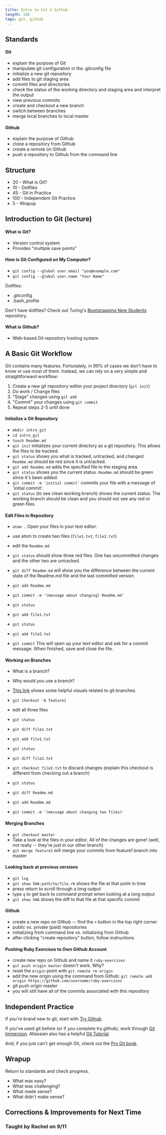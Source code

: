 ```yaml
---
title: Intro to Git & Github
length: 180
tags: git, github
---
```


## Standards

#### Git

* explain the purpose of Git
* manipulate git configuration in the .gitconfig file
* initialize a new git repository
* add files to git staging area
* commit files and directories
* check the status of the working directory and staging area and interpret the output
* view previous commits
* create and checkout a new branch
* switch between branches
* merge local branches to local master

#### Github

* explain the purpose of Github
* clone a repository from Github
* create a remote on Github
* push a repository to Github from the command line

## Structure

* 20 - What is Git?
* 10 - Dotfiles
* 45 - Git in Practice
* 100 - Independent Git Practice
* 5 - Wrapup

## Introduction to Git (lecture)

#### What is Git?

* Version control system
* Provides "multiple save points"

#### How is Git Configured on My Computer?

* `git config --global user.email "you@example.com"`
* `git config --global user.name "Your Name"`

Dotfiles:
* .gitconfig
* .bash_profile

Don't have dotfiles? Check out Turing's [Bootstrapping New Students](https://github.com/turingschool/bootstrap_new_students) repository.

#### What is Github?

* Web-based Git repository hosting system

## A Basic Git Workflow

Git contains many features. Fortunately, in 99% of cases we don't have to
know or use most of them. Instead, we can rely on a very
simple and straightforward workflow:

1. Create a new git repository within your project directory (`git init`)
2. Do work / Change files
3. "Stage" changes using `git add`
4. "Commit" your changes using `git commit`
5. Repeat steps 2-5 until done

#### Initialize a Git Repository

* `mkdir intro_git`
* `cd intro_git`
* `touch Readme.md`
* `git init` initializes your current directory as a git repository. This allows the files to be tracked.
* `git status` shows you what is tracked, untracked, and changed. `Readme.md` should be red since it is untracked.
* `git add Readme.md` adds the specified file to the staging area.
* `git status` shows you the current status. `Readme.md` should be green since it's been added.
* `git commit -m 'initial commit'` commits your file with a message of 'initial commit'.
* `git status` (to see clean working branch) shows the current status. The working branch should be clean and you should not see any red or green files.

#### Edit Files in Repository

* `atom .` Open your files in your text editor.
* use atom to create two files (`file1.txt`, `file2.txt`)
* edit the `Readme.md`

* `git status` should show three red files. One has uncommitted changes and the other two are untracked.
* `git diff Readme.md` will show you the difference between the current state of the Readme.md file and the last committed version.
* `git add Readme.md`
* `git commit -m '(message about changing) Readme.md'`
* `git status`
* `git add file1.txt`
* `git status`
* `git add file2.txt`
* `git commit` This will open up your text editor and ask for a commit message. When finished, save and close the file.

#### Working on Branches

* What is a branch?
* Why would you use a branch?
* [This link](http://git-scm.com/book/en/Git-Branching-Basic-Branching-and-Merging) shows some helpful visuals related to git branches.

* `git checkout -b feature1`
* edit all three files
* `git status`
* `git diff file1.txt`
* `git add file1.txt`
* `git status`
* `git diff file2.txt`
* `git checkout file2.txt` to discard changes (explain this checkout is different from checking out a branch)
* `git status`
* `git diff Readme.md`
* `git add Readme.md`
* `git commit -m '(message about changing two files)'`

#### Merging Branches

* `git checkout master`
* Take a look at the files in your editor. All of the changes are gone! (well, not really -- they're just in our other branch)
* `git merge feature1` will merge your commits from feature1 branch into master

#### Looking back at previous versions

* `git log`
* `git show SHA:path/to/file.rb` shows the file at that point in time
* press return to scroll through a long output
* type `q` to get back to command prompt when looking at a long output
* `git show SHA` shows the diff to that file at that specific commit

#### Github

* create a new repo on Github -- find the `+` button in the top right corner
* public vs. private (paid) repositories
* initializing from command line vs. initializing from Github
* after clicking "create repository" button, follow instructions

#### Pushing Ruby Exercises to Own Github Account

* create new repo on Github and name it `ruby-exercises`
* `git push origin master` doesn't work. Why?
* reset the `origin` point with `git remote rm origin`
* add the new origin using the command from Github: `git remote add origin https://github.com/username/ruby-exercises`
* git push origin master
* you will still have all of the commits associated with this repository

## Independent Practice

If you're brand new to git, start with [Try Github](https://try.github.io/levels/1/challenges/1).

If you've used git before (or if you complete try.github), work through [Git Immersion](http://gitimmersion.com/). Atlassian also has a helpful [Git Tutorial](https://www.atlassian.com/git/tutorials/setting-up-a-repository).

And, if you just can't get enough Git, check out the [Pro Git book](http://git-scm.com/book).

## Wrapup

Return to standards and check progress.
* What was easy?
* What was challenging?
* What made sense?
* What didn't make sense?

## Corrections & Improvements for Next Time

### Taught by Rachel on 9/11
